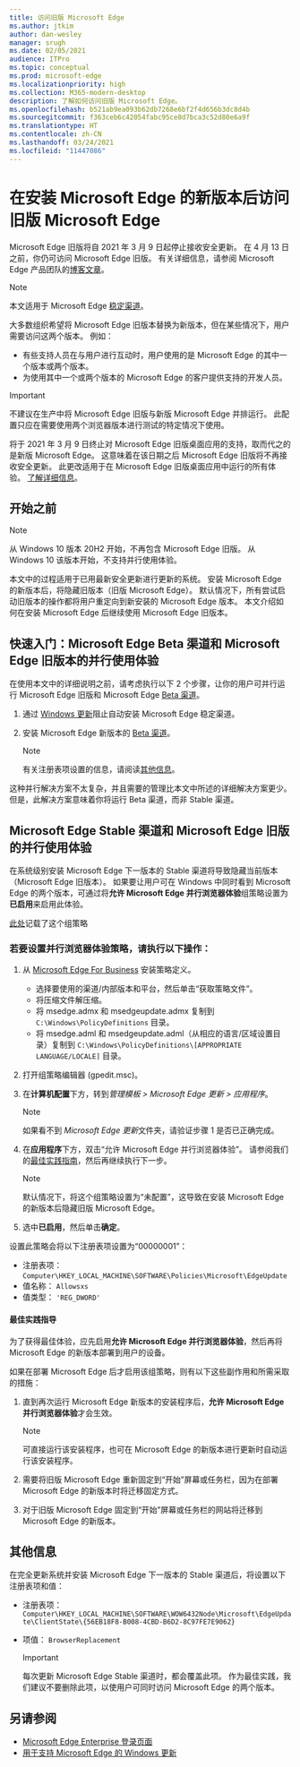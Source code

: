 ```yaml
---
title: 访问旧版 Microsoft Edge
ms.author: jtkim
author: dan-wesley
manager: srugh
ms.date: 02/05/2021
audience: ITPro
ms.topic: conceptual
ms.prod: microsoft-edge
ms.localizationpriority: high
ms.collection: M365-modern-desktop
description: 了解如何访问旧版 Microsoft Edge。
ms.openlocfilehash: b521ab9ea093b62db7268e6bf2f4d656b3dc8d4b
ms.sourcegitcommit: f363ceb6c42054fabc95ce8d7bca3c52d80e6a9f
ms.translationtype: HT
ms.contentlocale: zh-CN
ms.lasthandoff: 03/24/2021
ms.locfileid: "11447086"
---
```

# <a name="access-microsoft-edge-legacy-after-installing-the-new-version-of-microsoft-edge"></a>在安装 Microsoft Edge 的新版本后访问旧版 Microsoft Edge

Microsoft Edge 旧版将自 2021 年 3 月 9 日起停止接收安全更新。 在 4 月 13 日之前，你仍可访问 Microsoft Edge 旧版。 有关详细信息，请参阅 Microsoft Edge 产品团队的[博客文章](https://aka.ms/EdgeLegacyEOS)。

> [!NOTE]
> 本文适用于 Microsoft Edge [稳定渠道](microsoft-edge-channels.md)。

大多数组织希望将 Microsoft Edge 旧版本替换为新版本，但在某些情况下，用户需要访问这两个版本。 例如：

- 有些支持人员在与用户进行互动时，用户使用的是 Microsoft Edge 的其中一个版本或两个版本。
- 为使用其中一个或两个版本的 Microsoft Edge 的客户提供支持的开发人员。

> [!IMPORTANT]
> 不建议在生产中将 Microsoft Edge 旧版与新版 Microsoft Edge 并排运行。 此配置只应在需要使用两个浏览器版本进行测试的特定情况下使用。
>
> 将于 2021 年 3 月 9 日终止对 Microsoft Edge 旧版桌面应用的支持，取而代之的是新版 Microsoft Edge。 这意味着在该日期之后 Microsoft Edge 旧版将不再接收安全更新。 此更改适用于在 Microsoft Edge 旧版桌面应用中运行的所有体验。 [了解详细信息](https://techcommunity.microsoft.com/t5/microsoft-365-blog/microsoft-365-apps-say-farewell-to-internet-explorer-11-and/ba-p/1591666)。

## <a name="before-you-begin"></a>开始之前
> [!NOTE]
> 从 Windows 10 版本 20H2 开始，不再包含 Microsoft Edge 旧版。 从 Windows 10 该版本开始，不支持并行使用体验。

本文中的过程适用于已用最新安全更新进行更新的系统。 安装 Microsoft Edge 的新版本后，将隐藏旧版本（旧版 Microsoft Edge）。 默认情况下，所有尝试启动旧版本的操作都将用户重定向到新安装的 Microsoft Edge 版本。 本文介绍如何在安装 Microsoft Edge 后继续使用 Microsoft Edge 旧版本。

## <a name="quickstart-side-by-side-experience-with-microsoft-edge-beta-channel-and-microsoft-edge-legacy"></a>快速入门：Microsoft Edge Beta 渠道和 Microsoft Edge 旧版本的并行使用体验

在使用本文中的详细说明之前，请考虑执行以下 2 个步骤，让你的用户可并行运行 Microsoft Edge 旧版和 Microsoft Edge [Beta 渠道](microsoft-edge-channels.md)。

1. 通过 [Windows 更新](https://support.microsoft.com/help/12373/windows-update-faq)阻止自动安装 Microsoft Edge 稳定渠道。
2. 安装 Microsoft Edge 新版本的 [Beta 渠道](https://www.microsoft.com/edge/business/download)。

   > [!NOTE]
   > 有关注册表项设置的信息，请阅读[其他信息](#additional-information)。

这种并行解决方案不太复杂，并且需要的管理比本文中所述的详细解决方案更少。 但是，此解决方案意味着你将运行 Beta 渠道，而非 Stable 渠道。

## <a name="side-by-side-experience-with-microsoft-edge-stable-channel-and-microsoft-edge-legacy"></a>Microsoft Edge Stable 渠道和 Microsoft Edge 旧版的并行使用体验

在系统级别安装 Microsoft Edge 下一版本的 Stable 渠道将导致隐藏当前版本（Microsoft Edge 旧版本）。 如果要让用户可在 Windows 中同时看到 Microsoft Edge 的两个版本，可通过将**允许 Microsoft Edge 并行浏览器体验**组策略设置为**已启用**来启用此体验。

[此处](./microsoft-edge-update-policies.md#allowsxs)记载了这个组策略

### <a name="to-set-up-the-side-by-side-browser-experience-policy"></a>若要设置并行浏览器体验策略，请执行以下操作：

1. 从 [Microsoft Edge For Business](https://www.microsoft.com/edge/business/download) 安装策略定义。

   - 选择要使用的渠道/内部版本和平台，然后单击“获取策略文件”。
   - 将压缩文件解压缩。
   - 将 msedge.admx 和 msedgeupdate.admx 复制到 `C:\Windows\PolicyDefinitions` 目录。
   - 将 msedge.adml 和 msedgeupdate.adml（从相应的语言/区域设置目录）复制到 `C:\Windows\PolicyDefinitions\[APPROPRIATE LANGUAGE/LOCALE]` 目录。

2. 打开组策略编辑器 (gpedit.msc)。
3. 在**计算机配置**下方，转到*管理模板 > Microsoft Edge 更新 > 应用程序*。

    > [!NOTE]
    > 如果看不到 *Microsoft Edge 更新*文件夹，请验证步骤 1 是否已正确完成。

4. 在**应用程序**下方，双击“允许 Microsoft Edge 并行浏览器体验”。 请参阅我们的[最佳实践指南](#best-practice-guidance)，然后再继续执行下一步。

    > [!NOTE]
    > 默认情况下，将这个组策略设置为“未配置”，这导致在安装 Microsoft Edge 的新版本后隐藏旧版 Microsoft Edge。

5. 选中**已启用**，然后单击**确定**。  

设置此策略会将以下注册表项设置为“00000001”：

- 注册表项： `Computer\HKEY_LOCAL_MACHINE\SOFTWARE\Policies\Microsoft\EdgeUpdate`
- 值名称： `Allowsxs`
- 值类型： `'REG_DWORD'`

#### <a name="best-practice-guidance"></a>最佳实践指导

为了获得最佳体验，应先启用**允许 Microsoft Edge 并行浏览器体验**，然后再将 Microsoft Edge 的新版本部署到用户的设备。

如果在部署 Microsoft Edge 后才启用该组策略，则有以下这些副作用和所需采取的措施：

1. 直到再次运行 Microsoft Edge 新版本的安装程序后，**允许 Microsoft Edge 并行浏览器体验**才会生效。

   > [!NOTE]
   > 可直接运行该安装程序，也可在 Microsoft Edge 的新版本进行更新时自动运行该安装程序。

2. 需要将旧版 Microsoft Edge 重新固定到“开始”屏幕或任务栏，因为在部署 Microsoft Edge 的新版本时将迁移固定方式。
3. 对于旧版 Microsoft Edge 固定到“开始”屏幕或任务栏的网站将迁移到 Microsoft Edge 的新版本。

## <a name="additional-information"></a>其他信息

在完全更新系统并安装 Microsoft Edge 下一版本的 Stable 渠道后，将设置以下注册表项和值：

- 注册表项： `Computer\HKEY_LOCAL_MACHINE\SOFTWARE\WOW6432Node\Microsoft\EdgeUpdate\ClientState\{56EB18F8-B008-4CBD-B6D2-8C97FE7E9062}`
- 项值： `BrowserReplacement`

  > [!IMPORTANT]
  > 每次更新 Microsoft Edge Stable 渠道时，都会覆盖此项。 作为最佳实践，我们建议不要删除此项，以使用户可同时访问 Microsoft Edge 的两个版本。

## <a name="see-also"></a>另请参阅

- [Microsoft Edge Enterprise 登录页面](https://aka.ms/EdgeEnterprise)
- [用于支持 Microsoft Edge 的 Windows 更新](microsoft-edge-sysupdate-windows-updates.md)